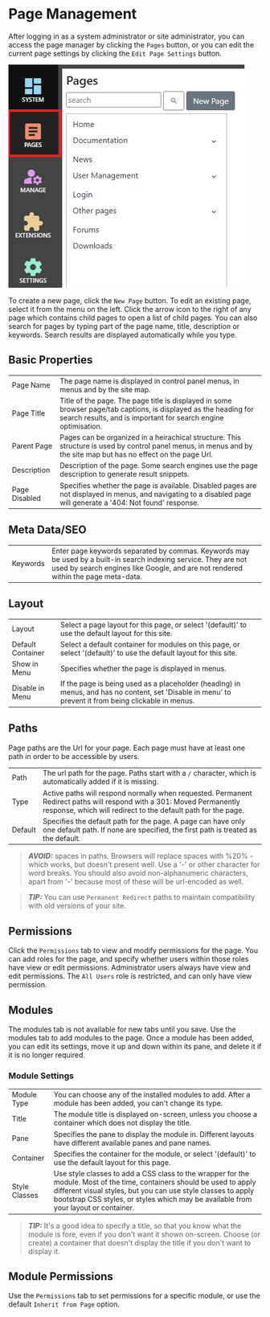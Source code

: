 # Page Management
After logging in as a system administrator or site administrator, you can access the page manager by clicking the
`Pages` button, or you can edit the current page settings by clicking the `Edit Page Settings` button.

![Manage Pages](PageManagement.png)

To create a new page, click the `New Page` button.  To edit an existing page, select it from the menu on the left.  Click the arrow icon to 
the right of any page which contains child pages to open a list of child pages.  You can also 
search for pages by typing part of the page name, title, description or keywords.  Search results are displayed 
automatically while you type.

## Basic Properties
|                  |                                                                                      |
|------------------|--------------------------------------------------------------------------------------|
| Page Name        | The page name is displayed in control panel menus, in menus and by the site map.  |
| Page Title       | Title of the page.  The page title is displayed in some browser page/tab captions, is displayed as the heading for search results, and is important for search engine optimisation.  |
| Parent Page      | Pages can be organized in a heirachical structure.  This structure is used by control panel menus, in menus and by the site map but has no effect on the page Url. |
| Description      | Description of the page.  Some search engines use the page description to generate result snippets. |
| Page Disabled    | Specifies whether the page is available.  Disabled pages are not displayed in menus, and navigating to a disabled page will generate a '404: Not found' response. |

## Meta Data/SEO
|                  |                                                                                      |
|------------------|--------------------------------------------------------------------------------------|
| Keywords         | Enter page keywords separated by commas.  Keywords may be used by a built-in search indexing service.  They are not used by search engines like Google, and are not rendered within the page meta-data. |

## Layout       
|                  |                                                                                      |
|------------------|--------------------------------------------------------------------------------------|
| Layout           | Select a page layout for this page, or select '(default)' to use the default layout for this site. |
| Default Container| Select a default container for modules on this page, or select '(default)' to use the default layout for this site. |
| Show in Menu     | Specifies whether the page is displayed in menus. |
| Disable in Menu  | If the page is being used as a placeholder (heading) in menus, and has no content, set 'Disable in menu' to prevent it from being clickable in menus. |

## Paths
Page paths are the Url for your page.  Each page must have at least one path in order to be accessible by users.  

|                  |                                                                                      |
|------------------|--------------------------------------------------------------------------------------|
| Path             | The url path for the page.  Paths start with a `/` character, which is automatically added if it is missing. |
| Type             | Active paths will respond normally when requested.  Permanent Redirect paths will respond with a 301: Moved Permanently response, which will redirect to the default path for the page. |
| Default          | Specifies the default path for the page.  A page can have only one default path.  If none are specified, the first path is treated as the default.   |

> **_AVOID:_**  spaces in paths.  Browsers will replace spaces with %20% - which works, but doesn't present well.  Use a '-' or other character for word breaks.  You should
also avoid non-alphanumeric characters, apart from '-' because most of these will be url-encoded as well.

> **_TIP:_**  You can use `Permanent Redirect` paths to maintain compatibility with old versions of your site.

## Permissions
Click the `Permissions` tab to view and modify permissions for the page.  You can add roles for the page, and specify whether users within those roles have view or edit permissions.  Administrator 
users always have view and edit permissions.  The `All Users` role is restricted, and can only have view permission.

## Modules
The modules tab is not available for new tabs until you save.  Use the modules tab to add modules to the page.  Once a module has been added, you can edit its settings, move it up and down within its 
pane, and delete it if it is no longer required.

### Module Settings
|                  |                                                                                      |
|------------------|--------------------------------------------------------------------------------------|
| Module Type      | You can choose any of the installed modules to add.  After a module has been added, you can't change its type. |
| Title            | The module title is displayed on-screen, unless you choose a container which does not display the title.    |
| Pane             | Specifies the pane to display the module in.  Different layouts have different available panes and pane names.   |
| Container        | Specifies the container for the module, or select '(default)' to use the default layout for this page.   |
| Style Classes    | Use style classes to add a CSS class to the wrapper for the module.  Most of the time, containers should be used to apply different visual styles, but you can use style classes to apply bootstrap CSS styles, or styles which may be available from your layout or container. |

> **_TIP:_**  It's a good idea to specify a title, so that you know what the module is fore, even if you don't want it shown on-screen.  Choose (or create) a container that doesn't 
display the title if you don't want to display it.

## Module Permissions
Use the `Permissions` tab to set permissions for a specific module, or use the default `Inherit from Page` option.
